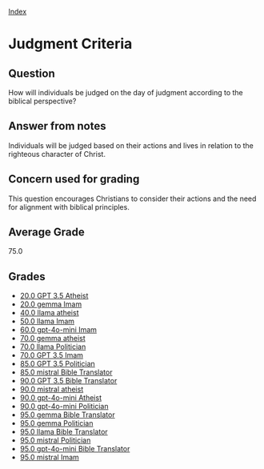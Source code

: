 
[Index](../index.md)
# Judgment Criteria
## Question
How will individuals be judged on the day of judgment according to the biblical perspective?

## Answer from notes
Individuals will be judged based on their actions and lives in relation to the righteous character of Christ.

## Concern used for grading
This question encourages Christians to consider their actions and the need for alignment with biblical principles.

## Average Grade
75.0

## Grades
 * [20.0 GPT 3.5 Atheist](../answers/GPT_3.5_Atheist/Judgment_Criteria.md)
 * [20.0 gemma Imam](../answers/gemma_Imam/Judgment_Criteria.md)
 * [40.0 llama atheist](../answers/llama_atheist/Judgment_Criteria.md)
 * [50.0 llama Imam](../answers/llama_Imam/Judgment_Criteria.md)
 * [60.0 gpt-4o-mini Imam](../answers/gpt-4o-mini_Imam/Judgment_Criteria.md)
 * [70.0 gemma atheist](../answers/gemma_atheist/Judgment_Criteria.md)
 * [70.0 llama Politician](../answers/llama_Politician/Judgment_Criteria.md)
 * [70.0 GPT 3.5 Imam](../answers/GPT_3.5_Imam/Judgment_Criteria.md)
 * [85.0 GPT 3.5 Politician](../answers/GPT_3.5_Politician/Judgment_Criteria.md)
 * [85.0 mistral Bible Translator](../answers/mistral_Bible_Translator/Judgment_Criteria.md)
 * [90.0 GPT 3.5 Bible Translator](../answers/GPT_3.5_Bible_Translator/Judgment_Criteria.md)
 * [90.0 mistral atheist](../answers/mistral_atheist/Judgment_Criteria.md)
 * [90.0 gpt-4o-mini Atheist](../answers/gpt-4o-mini_Atheist/Judgment_Criteria.md)
 * [90.0 gpt-4o-mini Politician](../answers/gpt-4o-mini_Politician/Judgment_Criteria.md)
 * [95.0 gemma Bible Translator](../answers/gemma_Bible_Translator/Judgment_Criteria.md)
 * [95.0 gemma Politician](../answers/gemma_Politician/Judgment_Criteria.md)
 * [95.0 llama Bible Translator](../answers/llama_Bible_Translator/Judgment_Criteria.md)
 * [95.0 mistral Politician](../answers/mistral_Politician/Judgment_Criteria.md)
 * [95.0 gpt-4o-mini Bible Translator](../answers/gpt-4o-mini_Bible_Translator/Judgment_Criteria.md)
 * [95.0 mistral Imam](../answers/mistral_Imam/Judgment_Criteria.md)
